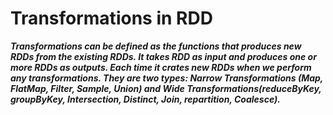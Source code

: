 # Transformations in RDD 

***Transformations can be defined as the functions that produces new RDDs from the existing RDDs. It takes RDD as input and produces one or more RDDs as outputs. Each time it crates new RDDs when we perform any transformations. They are two types: Narrow Transformations (Map, FlatMap, Filter, Sample, Union) and Wide Transformations(reduceByKey, groupByKey, Intersection, Distinct, Join, repartition, Coalesce).***

